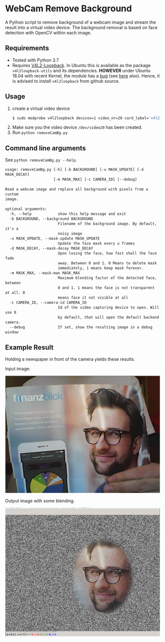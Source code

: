 # WebCam Remove Background

A Python script to remove background of a webcam image and stream the result into a virtual video device. The background removal is based on face detection with OpenCV within each image.

## Requirements
- Tested with Python 3.7
- Requires [V4L2-Loopback](https://github.com/umlaeute/v4l2loopback).
  In Ubuntu this is available as the package `v4l2loopback-utils` and its dependencies. **HOWEVER** under Ubuntu 18.04 with recent Kernel, the module has a [bug](https://github.com/umlaeute/v4l2loopback/issues/172) (see [here](https://github.com/jremmons/pyfakewebcam/issues/5#issuecomment-612167782) also). Hence, it is advised to install `v4l2loopback` from github source.

## Usage
1. create a virtual video device
    ```bash
	$ sudo modprobe v4l2loopback devices=1 video_nr=20 card_label='v4l2loopback' exclusive_caps=1
	```
2. Make sure you the video device `/dev/video20` has been created.
3. Run `python removeCamBg.py`

## Command line arguments
See `python removeCamBg.py --help`.

```
usage: removeCamBg.py [-h] [-b BACKGROUND] [-u MASK_UPDATE] [-d MASK_DECAY]
                      [-m MASK_MAX] [-c CAMERA_ID] [--debug]

Read a webcam image and replace all background with pixels from a custom
image.

optional arguments:
  -h, --help            show this help message and exit
  -b BACKGROUND, --background BACKGROUND
                        Filename of the background image. By default, it's a
                        noisy image
  -u MASK_UPDATE, --mask-update MASK_UPDATE
                        Update the face mask every u frames
  -d MASK_DECAY, --mask-decay MASK_DECAY
                        Upon losing the face, how fast shall the face fade
                        away. Between 0 and 1. 0 Means to delete mask
                        immediately, 1 means keep mask forever.
  -m MASK_MAX, --mask-max MASK_MAX
                        Maximum blending factor of the detected face, between
                        0 and 1. 1 means the face is not transparent at all. 0
                        means face it not visible at all
  -c CAMERA_ID, --camera-id CAMERA_ID
                        Id of the video capturing device to open. Will use 0
                        by default, that will open the default backend camera.
  --debug               If set, show the resulting image in a debug window
```

## Example Result
Holding a newspaper in front of the camera yields these results.

Input image:

![](doc/before.png)

Output image with some blending.

![](doc/after.png)
